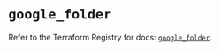 # `google_folder`

Refer to the Terraform Registry for docs: [`google_folder`](https://registry.terraform.io/providers/hashicorp/google-beta/5.18.0/docs/resources/google_folder).
